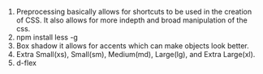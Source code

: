 1. Preprocessing basically allows for shortcuts to be used in the creation of CSS. It also allows for more indepth and broad manipulation of the css.
2. npm install less -g
3. Box shadow it allows for accents which can make objects look better.
4. Extra Small(xs), Small(sm), Medium(md), Large(lg), and Extra Large(xl).
5. d-flex